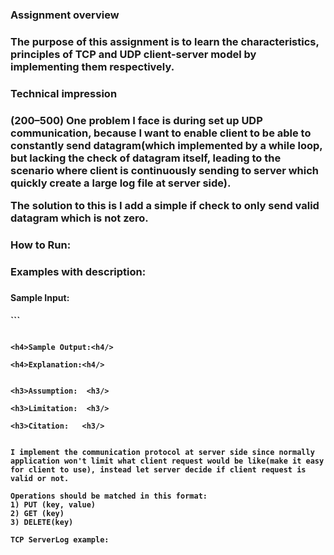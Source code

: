 <h3>Assignment overview<h3/>   
The purpose of this assignment is to learn the characteristics, principles of TCP and UDP client-server model by implementing them respectively.    


<h3>Technical impression<h3/> 
(200–500)
One problem I face is during set up UDP communication, because I want to enable client to be able to constantly send datagram(which implemented by a while loop, but lacking the check of datagram itself, leading to the scenario where client is continuously sending to server which quickly create a large log file at server side).

The solution to this is I add a simple if check to only send valid datagram which is not zero.  
<h3>How to Run:<h3/>   

<h3>Examples with description:<h3/> 

<h4>Sample Input:<h4/>
```

```

<h4>Sample Output:<h4/>
```

```
<h4>Explanation:<h4/>  


<h3>Assumption:  <h3/>

<h3>Limitation:  <h3/>  

<h3>Citation:   <h3/>


I implement the communication protocol at server side since normally application won't limit what client request would be like(make it easy for client to use), instead let server decide if client request is valid or not.    

Operations should be matched in this format:
1) PUT (key, value) 
2) GET (key)
3) DELETE(key)

TCP ServerLog example:
